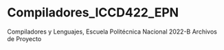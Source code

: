 # Compiladores_ICCD422_EPN
Compiladores y Lenguajes, Escuela Politécnica Nacional 2022-B
Archivos de Proyecto

